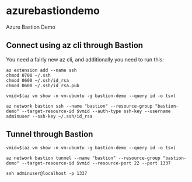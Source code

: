 # azurebastiondemo
Azure Bastion Demo


## Connect using az cli through Bastion
You need a fairly new az cli, and additionally you need to run this:
```
az extension add --name ssh
chmod 0700 ~/.ssh
chmod 0600 ~/.ssh/id_rsa
chmod 0600 ~/.ssh/id_rsa.pub
```


```
vmid=$(az vm show -n vm-ubuntu -g bastion-demo --query id -o tsv)

az network bastion ssh --name "bastion" --resource-group "bastion-demo" --target-resource-id $vmid --auth-type ssh-key --username adminuser --ssh-key ~/.ssh/id_rsa
```

## Tunnel through Bastion
```
vmid=$(az vm show -n vm-ubuntu -g bastion-demo --query id -o tsv)

az network bastion tunnel --name "bastion" --resource-group "bastion-demo" --target-resource-id $vmid --resource-port 22 --port 1337

ssh adminuser@localhost -p 1337
```